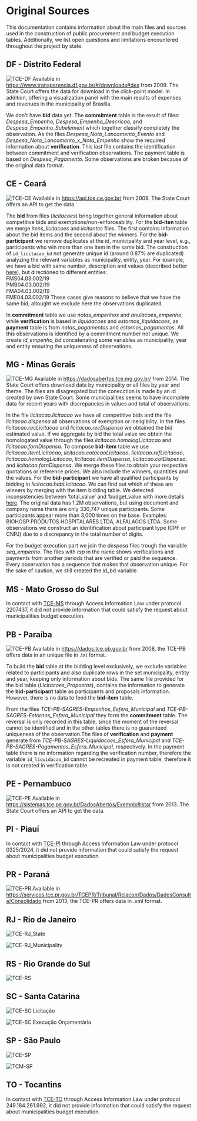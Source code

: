 # Original Sources

This documentation contains information about the main files and sources used in the construction of public procurement and budget execution tables. Additionally, we list open questions and limitations encountered throughout the project by state.


## DF - Distrito Federal
![TCE-DF](images/original_source_df.png)
Available in https://www.transparencia.df.gov.br/#/downloads#des from 2009. The State Court offers the data for download in the click-point model. In addition, offering a visualization panel with the main results of expenses and revenues in the municipality of Brasília. 

We don't have **bid** data yet. The **commitment** table is the result of files: *Despesa_Empenho*, *Despesa_Empenho_Descricao*, and *Despesa_Empenho_Subelement* which together classify completely the observation. As the files *Despesa_Nota_Lancamento_Evento* and *Despesa_Nota_Lancamento_x_Nota_Empenho* show the required information about **verification**. This last file contains the identification between commitment and verification observations. The payment table is based on *Despesa_Pagamento*. Some observations are broken because of the original data format. 

## CE - Ceará
![TCE-CE](images/original_source_ce.png)
Available in https://api.tce.ce.gov.br/ from 2009. The State Court offers an API to get the data. 

The **bid** from files (*licitacoes*) bring together general information about competitive bids and exemptions/non-enforceability. For the **bid-iten** table we merge *itens_licitacoes* and *licitantes* files. The first contains information about the bid items and the second about the winners. For the **bid-participant** we remove duplicates at the id, municipality and year level, e.g., participants who win more than one item in the same bid. The construction of `id_licitacao_bd` not generate unique id (around 0.87% are duplicated) analyzing the relevant variables as municipality, entity, year. For example, we have a bid with same number, description and values (described better [here](https://municipios-transparencia.tce.ce.gov.br/index.php/municipios/licitacoes/mun/031/versao/2019)), but directioned to different entities:  
FMS04.03.002/19  
PMB04.03.002/19  
FMA04.03.002/19  
FME04.03.002/19
These cases give reasons to believe that we have the same bid, altought we exclude here the observations duplicated. 

In **commitment** table we use *notas_empenhos* and *anulacoes_empenho*, while **verification** is based in *liquidacoes* and *estornos_liquidacoes*, as **payment** table is from *notas_pagamentos* and *estornos_pagamentos*. All this observations is identified by a commitment number not unique. We create *id_empenho_bd* concatenating some variables as municipality, year and entity ensuring the uniqueness of observations. 

## MG - Minas Gerais
![TCE-MG](images/original_source_mg.png)
Available in https://dadosabertos.tce.mg.gov.br/ from 2014. The State Court offers download data by municipality or all files by year and theme. The files are disagregated but the conecction is made by an id created by own State Court. Some municipalities seems to have incomplete data for recent years with discrepancies in values and total of observations.

In the file *licitacao.licitacao* we have all competitive bids and the file *licitacao.dispensa* all observations of exemption or ineligibility. In the files *licitacao.recLicitacao* and *licitacao.recDispensa* we obtained the bid estimated value. If we aggregate by bid the total value we obtain the homologated value through the files *licitacao.homologLicitacao* and *licitacao.fornDispensa*.  To compose **bid-item** table we use *licitacao.itemLicitacao*, *licitacao.cotacaoLicitacao*, *licitacao.refLicitacao*, *licitacao.homologLicitacao*, *licitacao.itemDispensa*, *licitacao.cotDispensa*, and *licitacao.fornDispensa*. We merge these files to obtain your respective quotations or reference prices. We also include the winners, quantities and the values. For the **bid-participant** we have all qualified participants by bidding in *licitacao.habLicitacao*. We can find out which of these are winners by merging with the item bidding table. We detected inconsistencies between ‘total_value’ and ‘budget_value with more details [here](https://docs.google.com/document/d/1jcNyUQOOXfAKCQmjQD4eIUIx5gqVdqf3Re7o8KioaK0/edit?usp=sharing). The original data has 1.2M observations, but using document and company name there are only 330,747 unique participants. Some participants appear more than 3,000 times on the base. Examples: BIOHOSP PRODUTOS HOSPITALARES LTDA, ALFALAGOS LTDA. Some observations we construct an identification about participant type (CPF or CNPJ) due to a discrepancy in the total number of digits. 

For the budget execution part we join the *despesa* files trough the variable *seq_empenho*. The files with *rsp* in the name shows verifications and payments from another periods that are verified or paid the sequence. Every observation has a sequence that makes that observation unique. For the sake of caution, we still created the id_bd variable

## MS - Mato Grosso do Sul
In contact with [TCE-MS](https://www.tce.ms.gov.br/ouvidoria/manifestacoes/nova/3) through Access Information Law under protocol 2207437, it did not provide information that could satisfy the request about municipalities budget execution.

## PB - Paraíba
![TCE-PB](images/original_source_pb.png)
Available in https://dados.tce.pb.gov.br from 2008, the TCE-PB offers data in an unique file in .txt format. 

To build the **bid** table at the bidding level exclusively, we exclude variables related to participants and also duplicate rows in the set municipality, entity and year, keeping only information about bids. The same file provided for the bid table (*Licitacoes_Propostas*), contains the information to generate the **bid-participant** table as participants and proposals information. However, there is no data to feed the **bid-item** table.

From the files *TCE-PB-SAGRES-Empenhos_Esfera_Municipal* and *TCE-PB-SAGRES-Estornos_Esfera_Municipal* they form the **commitment** table. The reversal is only recorded in this table, since the moment of the reversal cannot be identified and in the other tables there is no guaranteed uniqueness of the observation.The files of **verification** and **payment** generate from *TCE-PB-SAGRES-Liquidacoes_Esfera_Municipal* and *TCE-PB-SAGRES-Pagamentos_Esfera_Municipal*, respectively. In the payment table there is no information regarding the verification number, therefore the variable `id_liquidacao_bd` cannot be recreated in payment table, therefore it is not created in verification table.

## PE - Pernambuco
![TCE-PE](images/original_source_pe.png)
Available in https://sistemas.tce.pe.gov.br/DadosAbertos/Exemplo!listar from 2013. The State Court offers an API to get the data. 

## PI - Piauí
In contact with [TCE-PI](https://www.tcepi.tc.br/) through Access Information Law under protocol 0325/2024, it did not provide information that could satisfy the request about municipalities budget execution.

## PR - Paraná
![TCE-PR](images/original_source_pr.png)
Available in https://servicos.tce.pr.gov.br/TCEPR/Tribunal/Relacon/Dados/DadosConsulta/Consolidado from 2013, the TCE-PR offers data in .xml format. 


## RJ - Rio de Janeiro
![TCE-RJ_State](images/original_source_rj1.png)

![TCE-RJ_Municipality](images/original_source_rj2.png)


## RS - Rio Grande do Sul
![TCE-RS](images/original_source_rs.png)


## SC - Santa Catarina
![TCE-SC](images/original_source_sc1.png)
Licitação

![TCE-SC](images/original_source_sc2.png)
Execução Orçamentária

## SP - São Paulo
![TCE-SP](images/original_source_sp1.png)



![TCM-SP](images/original_source_sp2.png)


## TO - Tocantins
In contact with [TCE-TO](https://tceto.omd.com.br/ouvidoria/externo/consulta.do) through Access Information Law under protocol 249.184.261.992, it did not provide information that could satisfy the request about municipalities budget execution.